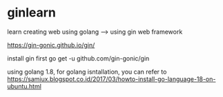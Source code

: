# ginlearn
learn creating web using golang --> using gin web framework

https://gin-gonic.github.io/gin/

install gin first
go get -u github.com/gin-gonic/gin

using golang 1.8, for golang isntallation, you can refer to https://samiux.blogspot.co.id/2017/03/howto-install-go-language-18-on-ubuntu.html
